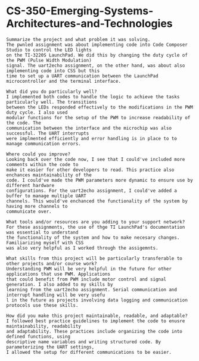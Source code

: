 # CS-350-Emerging-Systems-Architectures-and-Technologies


    Summarize the project and what problem it was solving.
    The pwnled assignment was about implementing code into Code Composer Studio to control the LED lights
    on the TI-3220S LaunchPad. We did this by changing the duty cycle of the PWM (Pulse Width Modulation) 
    signal. The uart2echo assignment, on the other hand, was about also implementing code into CSS but this
    time to set up a UART communication between the LaunchPad microcontroller and the terminal interface. 

    What did you do particularly well?
    I implemented both codes to handle the logic to achieve the tasks particularly well. The transitions
    between the LEDs responded effectively to the modifications in the PWM duty cycle. I also used
    modular functions for the setup of the PWM to increase readability of the code. The 
    communication between the interface and the microchip was also successful. The UART interrupts
    were implmented efficiently and error handling is in place to to manage communication errors. 
    
    Where could you improve?
    Looking back over the code now, I see that I could've included more comments within the code to
    make it easier for other developers to read. This practice also enchances maintainability of the
    code. I could've made the PWM parameters more dynamic to ensure use by different hardware 
    configurations. For the uart2echo assignment, I could've added a buffer to manage multiple UART 
    channels. This would've enchanced the functionality of the system by having more channels to 
    communicate over. 
    
    What tools and/or resources are you adding to your support network?
    For these assignments, the use of thge TI LaunchPad's documentation was essential to understand
    the functionality of the system and how to make necesary changes. Familiarizing myself with CSS
    was also very helpful as I worked through the assigemnts. 
    
    What skills from this project will be particularly transferable to other projects and/or course work?
    Understanding PWM will be very helpful in the future for other applications that use PWM. Applications
    that could benefit from PWM include motor control and signal generation. I also added to my skills by 
    learning from the uart2echo assignment. Serial communication and interrupt handling will be very usefu
    l in the future as projects involving data logging and communication protocols use these skills.
    
    How did you make this project maintainable, readable, and adaptable?
    I followed best practice guidelines to implement the code to enusre maintainability, readability 
    and adaptability. These practices include organizing the code into defined functions, using
    descriptive name variables and writing structured code. By parameterizing the UART settings, 
    I allowed the setup for different communications to be easier. 
